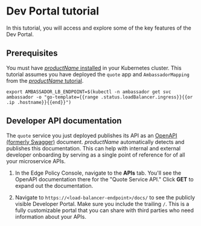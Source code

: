 # Dev Portal tutorial

In this tutorial, you will access and explore some of the key features of the Dev Portal.

## Prerequisites

You must have [$productName$ installed](../getting-started/) in your 
Kubernetes cluster. This tutorial assumes you have deployed the `quote` app and
`AmbassadorMapping` from the [$productName$ tutorial](../getting-started/).


  ```
  export AMBASSADOR_LB_ENDPOINT=$(kubectl -n ambassador get svc ambassador -o "go-template={{range .status.loadBalancer.ingress}}{{or .ip .hostname}}{{end}}")
  ```

## Developer API documentation

The `quote` service you just deployed publishes its API as an 
[OpenAPI (formerly Swagger)](https://swagger.io/solutions/getting-started-with-oas/)
document. $productName$ automatically detects and publishes this documentation. 
This can help with internal and external developer onboarding by serving as a 
single point of reference for of all your microservice APIs.

1. In the Edge Policy Console, navigate to the **APIs** tab. You'll see the 
OpenAPI documentation there for the "Quote Service API." Click **GET** to
expand out the documentation.

1. Navigate to `https://<load-balancer-endpoint>/docs/` to see the 
publicly visible Developer Portal. Make sure you include the trailing `/`. 
This is a fully customizable portal that you can share with third parties who 
need information about your APIs.

